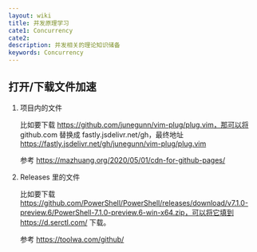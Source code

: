 ```yaml
---
layout: wiki
title: 并发原理学习
cate1: Concurrency
cate2:
description: 并发相关的理论知识储备
keywords: Concurrency
---
```


## 打开/下载文件加速

1. 项目内的文件

   比如要下载 https://github.com/junegunn/vim-plug/plug.vim，那可以将 github.com 替换成 fastly.jsdelivr.net/gh，最终地址 https://fastly.jsdelivr.net/gh/junegunn/vim-plug/plug.vim

   参考 <https://mazhuang.org/2020/05/01/cdn-for-github-pages/>

2. Releases 里的文件

   比如要下载 https://github.com/PowerShell/PowerShell/releases/download/v7.1.0-preview.6/PowerShell-7.1.0-preview.6-win-x64.zip，可以将它填到 https://d.serctl.com/ 下载。

   参考 <https://toolwa.com/github/>